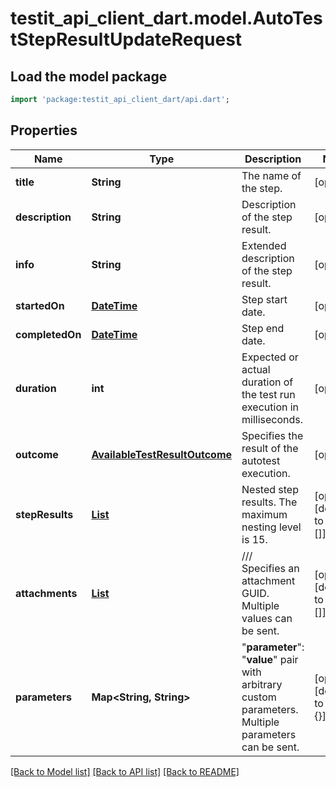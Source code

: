 # testit_api_client_dart.model.AutoTestStepResultUpdateRequest

## Load the model package
```dart
import 'package:testit_api_client_dart/api.dart';
```

## Properties
Name | Type | Description | Notes
------------ | ------------- | ------------- | -------------
**title** | **String** | The name of the step. | [optional] 
**description** | **String** | Description of the step result. | [optional] 
**info** | **String** | Extended description of the step result. | [optional] 
**startedOn** | [**DateTime**](DateTime.md) | Step start date. | [optional] 
**completedOn** | [**DateTime**](DateTime.md) | Step end date. | [optional] 
**duration** | **int** | Expected or actual duration of the test run execution in milliseconds. | [optional] 
**outcome** | [**AvailableTestResultOutcome**](AvailableTestResultOutcome.md) | Specifies the result of the autotest execution. | [optional] 
**stepResults** | [**List<AutoTestStepResultUpdateRequest>**](AutoTestStepResultUpdateRequest.md) | Nested step results. The maximum nesting level is 15. | [optional] [default to const []]
**attachments** | [**List<AttachmentUpdateRequest>**](AttachmentUpdateRequest.md) | /// <summary> Specifies an attachment GUID. Multiple values can be sent. </summary> | [optional] [default to const []]
**parameters** | **Map<String, String>** | \"<b>parameter</b>\": \"<b>value</b>\" pair with arbitrary custom parameters. Multiple parameters can be sent. | [optional] [default to const {}]

[[Back to Model list]](../README.md#documentation-for-models) [[Back to API list]](../README.md#documentation-for-api-endpoints) [[Back to README]](../README.md)


